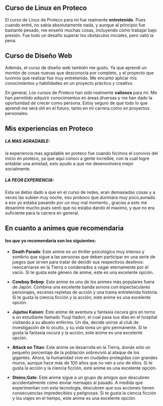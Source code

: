 ## Curso de Linux en Proteco

El curso de Linux de Proteco para mi fue realmente **entretenido**. Pues cuando entré, no sabía absolutamente nada, y aunque al principio fue bastante pesado, me enseñó muchas cosas, incluyendo cómo trabajar bajo presión. Fue todo un desafío superar los obstáculos iniciales, pero valió la pena.

## Curso de Diseño Web

Además, el curso de diseño web también me gusto. Ya que aprendí un montón de cosas nuevas que desconocía por completo, y el proyecto que tuvimos que realizar fue muy entretenido. Me encantó aplicar mis conocimientos y habilidades en un proyecto práctico y creativo.

En general, Los cursos de Proteco han sido realmente **valiosos** para mí. Me han permitido adquirir conocimientos en áreas diversas y me han dado la oportunidad de crecer como persona. Estoy seguro de que todo lo que aprendí me será útil en el futuro, tanto en mi carrera como en proyectos personales. 

## Mis experiencias en Proteco
##### LA MAS AGRADABLE:
la experiencia mas agradable en proteco fue cuando hicimos el convivio del inicio en proteco, ya que aqui conoci a gente increible, con la cual logre entablar una amistad, esto ayudo a que me desenvolviera mejor socialmente.
##### LA PEOR EXPERIENCIA:
Esta se debio dado a que en el curso de redes, eran demasiadas cosas y a veces las subien muy noche, eso proboco que durmiara muy poco,aunado a eso yo estaba pasando por un muy mal momento , gracias a esto me desanime mucho pues senti que no estaba dando el maximo, y que no era suficiente para la carrera en general.
## En cuanto a animes que recomendaria
#### los que yo recomendaria son los siguientes:
- **Death Parade**: Este anime es un thriller psicológico muy intenso y sombrío que sigue a las personas que deben participar en una serie de juegos que sirven para tratar de decidir sus respectivos destinos: reencarnarse en la Tierra o condenados a vagar eternamente por el vacío. Si te gusta este género de anime, este es una excelente opción.

- **Cowboy Bebop**: Este anime es uno de los animes más populares fuera de Japón. Combina una excelente banda sonora con espectaculares personajes, escenas repletas de acción y una trama entretenida historia. Si te gusta la ciencia ficción y la acción, este anime es una excelente opción.

- **Jujutsu Kaisen**: Este anime de aventura y fantasía oscura gira en torno a un estudiante llamado Yuuji Itadori, el cual pasa sus días en el hospital visitando a su abuelo enfermo. Un día, decide unirse al club de investigación de lo oculto, y su vida toma un giro permanente. Si te gusta la fantasía oscura y la acción, este anime es una excelente opción.

- **Attack on Titan**: Este anime se desarrolla en la Tierra, donde sólo un pequeño porcentaje de la población sobrevivió al ataque de los gigantes. Ahora, la humanidad vive en ciudades protegidas con grandes muros, aunque hace más de 100 años que no ven a uno de ellos. Si te gusta la acción y la ciencia ficción, este anime es una excelente opción.

- **Steins;Gate**: Este anime sigue a un grupo de amigos que descubren accidentalmente cómo enviar mensajes al pasado. A medida que experimentan con esta tecnología, descubren que sus acciones tienen consecuencias impredecibles y peligrosas. Si te gusta la ciencia ficción y los viajes en el tiempo, este anime es una excelente opción.
